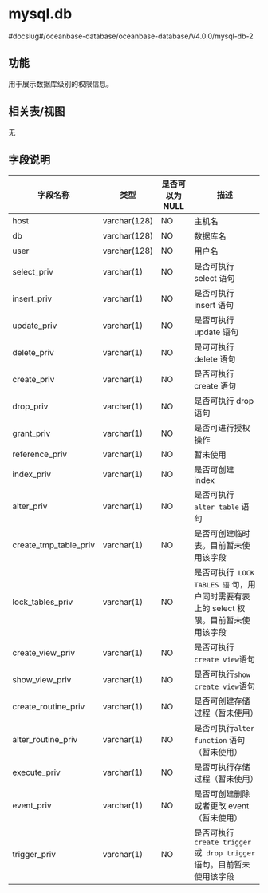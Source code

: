 mysql.db 
=============================
#docslug#/oceanbase-database/oceanbase-database/V4.0.0/mysql-db-2


功能 
-----------

用于展示数据库级别的权限信息。

相关表/视图 
---------------

无

字段说明 
-------------



|       **字段名称**        |    **类型**    | **是否可以为 NULL** |                                 **描述**                                 |
|-----------------------|--------------|----------------|------------------------------------------------------------------------|
| host                  | varchar(128) | NO             | 主机名                                                                    |
| db                    | varchar(128) | NO             | 数据库名                                                                   |
| user                  | varchar(128) | NO             | 用户名                                                                    |
| select_priv           | varchar(1)   | NO             | 是否可执行 select 语句                                                        |
| insert_priv           | varchar(1)   | NO             | 是否可执行 insert 语句                                                        |
| update_priv           | varchar(1)   | NO             | 是否可执行 update 语句                                                        |
| delete_priv           | varchar(1)   | NO             | 是可可执行 delete 语句                                                        |
| create_priv           | varchar(1)   | NO             | 是否可执行 create 语句                                                        |
| drop_priv             | varchar(1)   | NO             | 是否可执行 drop 语句                                                          |
| grant_priv            | varchar(1)   | NO             | 是否可进行授权操作                                                              |
| reference_priv        | varchar(1)   | NO             | 暂未使用                                                                   |
| index_priv            | varchar(1)   | NO             | 是否可创建 index                                                            |
| alter_priv            | varchar(1)   | NO             | 是否可执行` alter table` 语句                                                 |
| create_tmp_table_priv | varchar(1)   | NO             | 是否可创建临时表。目前暂未使用该字段                                                     |
| lock_tables_priv      | varchar(1)   | NO             | 是否可执行` LOCK TABLES 语` 句，用户同时需要有表上的 select 权限。目前暂未使用该字段 |
| create_view_priv      | varchar(1)   | NO             | 是否可执行` create view `语句                                                 |
| show_view_priv        | varchar(1)   | NO             | 是否可执行` show create view `语句                                            |
| create_routine_priv   | varchar(1)   | NO             | 是否可创建存储过程（暂未使用）                                                        |
| alter_routine_priv    | varchar(1)   | NO             | 是否可执行`alter function` 语句（暂未使用）                         |
| execute_priv          | varchar(1)   | NO             | 是否可执行存储过程（暂未使用）                                                        |
| event_priv            | varchar(1)   | NO             | 是否可创建删除或者更改 event（暂未使用）                                                |
| trigger_priv          | varchar(1)   | NO             | 是否可执行` create trigger` 或` drop trigger` 语句。目前暂未使用该字段   |



